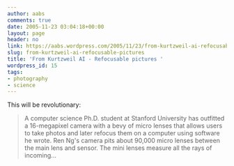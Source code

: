 ```yaml
---
author: aabs
comments: true
date: 2005-11-23 03:04:18+00:00
layout: page
header: no
link: https://aabs.wordpress.com/2005/11/23/from-kurtzweil-ai-refocusable-pictures/
slug: from-kurtzweil-ai-refocusable-pictures
title: 'From Kurtzweil AI - Refocusable pictures '
wordpress_id: 15
tags:
- photography
- science
---
```


This will be revolutionary:


<blockquote>A computer science Ph.D. student at Stanford University has outfitted a 16-megapixel camera with a bevy of micro lenses that allows users to take photos and later refocus them on a computer using software he wrote. Ren Ng's camera pits about 90,000 micro lenses between the main lens and sensor. The mini lenses measure all the rays of incoming...</blockquote>


 

